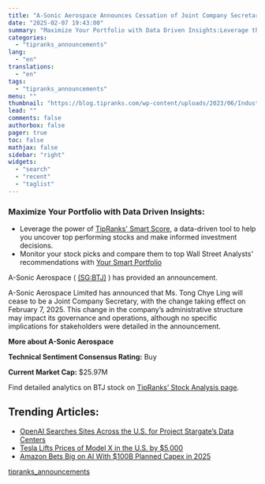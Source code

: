 ```yaml
---
title: "A-Sonic Aerospace Announces Cessation of Joint Company Secretary"
date: "2025-02-07 19:43:00"
summary: "Maximize Your Portfolio with Data Driven Insights:Leverage the power of TipRanks' Smart Score, a data-driven tool to help you uncover top performing stocks and make informed investment decisions. Monitor your stock picks and compare them to top Wall Street Analysts' recommendations with Your Smart PortfolioA-Sonic Aerospace ( (SG:BTJ) ) has..."
categories:
  - "tipranks_announcements"
lang:
  - "en"
translations:
  - "en"
tags:
  - "tipranks_announcements"
menu: ""
thumbnail: "https://blog.tipranks.com/wp-content/uploads/2023/06/Industrials-8-750x406.jpg"
lead: ""
comments: false
authorbox: false
pager: true
toc: false
mathjax: false
sidebar: "right"
widgets:
  - "search"
  - "recent"
  - "taglist"
---
```


### Maximize Your Portfolio with Data Driven Insights:

* Leverage the power of [TipRanks' Smart Score](https://www.tipranks.com/screener/top-smart-score-stocks), a data-driven tool to help you uncover top performing stocks and make informed investment decisions.
* Monitor your stock picks and compare them to top Wall Street Analysts' recommendations with  [Your Smart Portfolio](https://www.tipranks.com/smart-portfolio/holdings)

A-Sonic Aerospace ( [(SG:BTJ)](https://www.tipranks.com/stocks/sg:btj) ) has provided an announcement.

A-Sonic Aerospace Limited has announced that Ms. Tong Chye Ling will cease to be a Joint Company Secretary, with the change taking effect on February 7, 2025. This change in the company’s administrative structure may impact its governance and operations, although no specific implications for stakeholders were detailed in the announcement.

**More about A-Sonic Aerospace**

**Technical Sentiment Consensus Rating:** Buy

**Current Market Cap:** $25.97M

Find detailed analytics on BTJ stock on [TipRanks’ Stock Analysis page](https://www.tipranks.com/stocks/sg:btj/stock-analysis).

Trending Articles:
------------------

* [OpenAI Searches Sites Across the U.S. for Project Stargate’s Data Centers](https://www.tipranks.com/news/openai-searches-sites-across-the-u-s-for-project-stargates-data-centers)
* [Tesla Lifts Prices of Model X in the U.S. by $5,000](https://www.tipranks.com/news/tesla-lifts-prices-of-model-x-in-the-u-s-by-5000)
* [Amazon Bets Big on AI With $100B Planned Capex in 2025](https://www.tipranks.com/news/amazon-bets-big-on-ai-with-100b-planned-capex-in-2025)

[tipranks_announcements](https://www.tipranks.com/news/company-announcements/a-sonic-aerospace-announces-cessation-of-joint-company-secretary)
